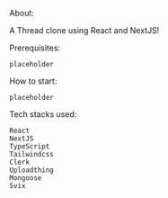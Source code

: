 About:

A Thread clone using React and NextJS!

Prerequisites:

    placeholder


How to start:

    placeholder

Tech stacks used:

    React
    NextJS
    TypeScript
    Tailwindcss
    Clerk
    Uploadthing
    Mongoose
    Svix
